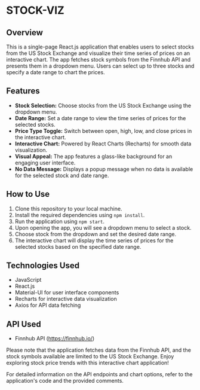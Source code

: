 # STOCK-VIZ

## Overview

This is a single-page React.js application that enables users to select stocks from the US Stock Exchange and visualize their time series of prices on an interactive chart. The app fetches stock symbols from the Finnhub API and presents them in a dropdown menu. Users can select up to three stocks and specify a date range to chart the prices.

## Features

- **Stock Selection:** Choose stocks from the US Stock Exchange using the dropdown menu.
- **Date Range:** Set a date range to view the time series of prices for the selected stocks.
- **Price Type Toggle:** Switch between open, high, low, and close prices in the interactive chart.
- **Interactive Chart:** Powered by React Charts (Recharts) for smooth data visualization.
- **Visual Appeal:** The app features a glass-like background for an engaging user interface.
- **No Data Message:** Displays a popup message when no data is available for the selected stock and date range.

## How to Use

1. Clone this repository to your local machine.
2. Install the required dependencies using `npm install`.
3. Run the application using `npm start`.
4. Upon opening the app, you will see a dropdown menu to select a stock.
5. Choose stock from the dropdown and set the desired date range.
6. The interactive chart will display the time series of prices for the selected stocks based on the specified date range.

## Technologies Used

- JavaScript
- React.js
- Material-UI for user interface components
- Recharts for interactive data visualization
- Axios for API data fetching

## API Used

- Finnhub API (https://finnhub.io/)

Please note that the application fetches data from the Finnhub API, and the stock symbols available are limited to the US Stock Exchange. Enjoy exploring stock price trends with this interactive chart application!

For detailed information on the API endpoints and chart options, refer to the application's code and the provided comments.
